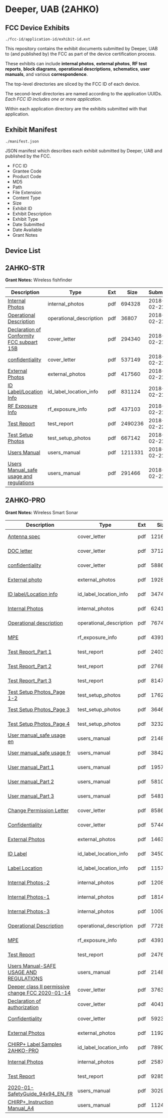 # Deeper, UAB (2AHKO)
## FCC Device Exhibits

```
./fcc-id/application-id/exhibit-id.ext
```

This repository contains the exhibit documents submitted by Deeper, UAB to (and published by) the FCC as part of the device certification process.

These exhibits can include **internal photos**, **external photos**, **RF test reports**, **block diagrams**, **operational descriptions**, **schematics**, **user manuals**, and various **correspondence**.

The top-level directories are sliced by the FCC ID of each device.

The second-level directories are named according to the application UUIDs. *Each FCC ID includes one or more application.*

Within each application directory are the exhibits submitted with that application. 

## Exhibit Manifest

```
./manifest.json
```

JSON manifest which describes each exhibit submitted by Deeper, UAB and published by the FCC.

- FCC ID
- Grantee Code
- Product Code
- MD5
- Path
- File Extension
- Content Type
- Size
- Exhibit ID
- Exhibit Description
- Exhibit Type
- Date Submitted
- Date Available
- Grant Notes

## Device List
## 2AHKO-STR
**Grant Notes:** Wireless fishfinder

| Description | Type | Ext | Size | Submitted | Available |
| ----------- | ---- | --- | ---- | --------- | --------- |
| [Internal Photos](2AHKO-STR/e090c5a3dabc8b84836310b026ccc0de/3757165.pdf) | internal_photos | pdf | 694328 | 2018-02-21 | 2018-02-27 |
| [Operational Description](2AHKO-STR/e090c5a3dabc8b84836310b026ccc0de/3757152.pdf) | operational_description | pdf | 36807 | 2018-02-21 | 2018-02-27 |
| [Declaration of Conformity FCC subpart 15B](2AHKO-STR/e090c5a3dabc8b84836310b026ccc0de/3757139.pdf) | cover_letter | pdf | 294340 | 2018-02-21 | 2018-02-27 |
| [confidentiality](2AHKO-STR/e090c5a3dabc8b84836310b026ccc0de/3757142.pdf) | cover_letter | pdf | 537149 | 2018-02-21 | 2018-02-27 |
| [External Photos](2AHKO-STR/e090c5a3dabc8b84836310b026ccc0de/3757164.pdf) | external_photos | pdf | 417560 | 2018-02-21 | 2018-02-27 |
| [ID Label/Location Info](2AHKO-STR/e090c5a3dabc8b84836310b026ccc0de/3757168.pdf) | id_label_location_info | pdf | 831124 | 2018-02-21 | 2018-02-27 |
| [RF Exposure Info](2AHKO-STR/e090c5a3dabc8b84836310b026ccc0de/3757180.pdf) | rf_exposure_info | pdf | 437103 | 2018-02-21 | 2018-02-27 |
| [Test Report](2AHKO-STR/e090c5a3dabc8b84836310b026ccc0de/3758095.pdf) | test_report | pdf | 2490236 | 2018-02-22 | 2018-02-27 |
| [Test Setup Photos](2AHKO-STR/e090c5a3dabc8b84836310b026ccc0de/3757166.pdf) | test_setup_photos | pdf | 667142 | 2018-02-21 | 2018-02-27 |
| [Users Manual](2AHKO-STR/e090c5a3dabc8b84836310b026ccc0de/3757167.pdf) | users_manual | pdf | 1211331 | 2018-02-21 | 2018-02-27 |
| [Users Manual_safe usage and regulations](2AHKO-STR/e090c5a3dabc8b84836310b026ccc0de/3757183.pdf) | users_manual | pdf | 291466 | 2018-02-21 | 2018-02-27 |
## 2AHKO-PRO
**Grant Notes:** Wireless Smart Sonar

| Description | Type | Ext | Size | Submitted | Available |
| ----------- | ---- | --- | ---- | --------- | --------- |
| [Antenna spec](2AHKO-PRO/63789515b8ea48eb3426405cb6f0d5bb/3001566.pdf) | cover_letter | pdf | 1216271 | 2016-05-24 | 2016-05-24 |
| [DOC letter](2AHKO-PRO/63789515b8ea48eb3426405cb6f0d5bb/3001571.pdf) | cover_letter | pdf | 371283 | 2016-05-24 | 2016-05-24 |
| [confidentiality](2AHKO-PRO/63789515b8ea48eb3426405cb6f0d5bb/3001572.pdf) | cover_letter | pdf | 588619 | 2016-05-24 | 2016-05-24 |
| [External photo](2AHKO-PRO/63789515b8ea48eb3426405cb6f0d5bb/3001576.pdf) | external_photos | pdf | 1928058 | 2016-05-24 | 2016-05-24 |
| [ID label/Location info](2AHKO-PRO/63789515b8ea48eb3426405cb6f0d5bb/3001573.pdf) | id_label_location_info | pdf | 347499 | 2016-05-24 | 2016-05-24 |
| [Internal Photos](2AHKO-PRO/63789515b8ea48eb3426405cb6f0d5bb/3001586.pdf) | internal_photos | pdf | 6241989 | 2016-05-24 | 2016-05-24 |
| [Operational description](2AHKO-PRO/63789515b8ea48eb3426405cb6f0d5bb/3001563.pdf) | operational_description | pdf | 76741 | 2016-05-24 | 2016-05-24 |
| [MPE](2AHKO-PRO/63789515b8ea48eb3426405cb6f0d5bb/3001867.pdf) | rf_exposure_info | pdf | 439120 | 2016-05-24 | 2016-05-24 |
| [Test Report_Part 1](2AHKO-PRO/63789515b8ea48eb3426405cb6f0d5bb/3001864.pdf) | test_report | pdf | 2403024 | 2016-05-24 | 2016-05-24 |
| [Test Report_Part 2](2AHKO-PRO/63789515b8ea48eb3426405cb6f0d5bb/3001865.pdf) | test_report | pdf | 2768970 | 2016-05-24 | 2016-05-24 |
| [Test Report_Part 3](2AHKO-PRO/63789515b8ea48eb3426405cb6f0d5bb/3001866.pdf) | test_report | pdf | 814774 | 2016-05-24 | 2016-05-24 |
| [Test Setup Photos_Page 1-2](2AHKO-PRO/63789515b8ea48eb3426405cb6f0d5bb/3001587.pdf) | test_setup_photos | pdf | 176264 | 2016-05-24 | 2016-05-24 |
| [Test Setup Photos_Page 3](2AHKO-PRO/63789515b8ea48eb3426405cb6f0d5bb/3001588.pdf) | test_setup_photos | pdf | 3646762 | 2016-05-24 | 2016-05-24 |
| [Test Setup Photos_Page 4](2AHKO-PRO/63789515b8ea48eb3426405cb6f0d5bb/3001589.pdf) | test_setup_photos | pdf | 3232501 | 2016-05-24 | 2016-05-24 |
| [User manual_safe usage en](2AHKO-PRO/63789515b8ea48eb3426405cb6f0d5bb/3001574.pdf) | users_manual | pdf | 214818 | 2016-05-24 | 2016-05-24 |
| [User manual_safe usage fr](2AHKO-PRO/63789515b8ea48eb3426405cb6f0d5bb/3001575.pdf) | users_manual | pdf | 384236 | 2016-05-24 | 2016-05-24 |
| [User manual_Part 1](2AHKO-PRO/63789515b8ea48eb3426405cb6f0d5bb/3001868.pdf) | users_manual | pdf | 1957378 | 2016-05-24 | 2016-05-24 |
| [User manual_Part 2](2AHKO-PRO/63789515b8ea48eb3426405cb6f0d5bb/3001869.pdf) | users_manual | pdf | 5810622 | 2016-05-24 | 2016-05-24 |
| [User manual_Part 3](2AHKO-PRO/63789515b8ea48eb3426405cb6f0d5bb/3001870.pdf) | users_manual | pdf | 5481525 | 2016-05-24 | 2016-05-24 |
| [Change Permission Letter](2AHKO-PRO/a07af082e66cd29b1c60d955077eb9e3/3101584.pdf) | cover_letter | pdf | 85861 | 2016-08-17 | 2016-08-18 |
| [Confidentiality](2AHKO-PRO/a07af082e66cd29b1c60d955077eb9e3/3101585.pdf) | cover_letter | pdf | 574432 | 2016-08-17 | 2016-08-18 |
| [External Photos](2AHKO-PRO/a07af082e66cd29b1c60d955077eb9e3/3101582.pdf) | external_photos | pdf | 1463032 | 2016-08-17 | 2016-08-18 |
| [ID Label](2AHKO-PRO/a07af082e66cd29b1c60d955077eb9e3/3101577.pdf) | id_label_location_info | pdf | 345016 | 2016-08-17 | 2016-08-18 |
| [Label Location](2AHKO-PRO/a07af082e66cd29b1c60d955077eb9e3/3101579.pdf) | id_label_location_info | pdf | 115787 | 2016-08-17 | 2016-08-18 |
| [Internal Photos-2](2AHKO-PRO/a07af082e66cd29b1c60d955077eb9e3/3101578.pdf) | internal_photos | pdf | 1208190 | 2016-08-17 | 2016-08-18 |
| [Internal Photos-1](2AHKO-PRO/a07af082e66cd29b1c60d955077eb9e3/3101580.pdf) | internal_photos | pdf | 1814812 | 2016-08-17 | 2016-08-18 |
| [Internal Photos-3](2AHKO-PRO/a07af082e66cd29b1c60d955077eb9e3/3101581.pdf) | internal_photos | pdf | 1009464 | 2016-08-17 | 2016-08-18 |
| [Operational Description](2AHKO-PRO/a07af082e66cd29b1c60d955077eb9e3/3101574.pdf) | operational_description | pdf | 77286 | 2016-08-17 | 2016-08-18 |
| [MPE](2AHKO-PRO/a07af082e66cd29b1c60d955077eb9e3/3001867.pdf) | rf_exposure_info | pdf | 439120 | 2016-08-17 | 2016-08-18 |
| [Test Report](2AHKO-PRO/a07af082e66cd29b1c60d955077eb9e3/3101587.pdf) | test_report | pdf | 2476664 | 2016-08-17 | 2016-08-18 |
| [Users Manual-SAFE USAGE AND REGULATIONS](2AHKO-PRO/a07af082e66cd29b1c60d955077eb9e3/3001574.pdf) | users_manual | pdf | 214818 | 2016-08-17 | 2016-08-18 |
| [Deeper class II permissive change FCC 2020-01-14](2AHKO-PRO/6cc68ca7d8df4da0966f3d24734b69fd/4612249.pdf) | cover_letter | pdf | 376366 | 2020-02-03 | 2020-02-04 |
| [Declaration of authorization](2AHKO-PRO/6cc68ca7d8df4da0966f3d24734b69fd/4612250.pdf) | cover_letter | pdf | 404184 | 2020-02-03 | 2020-02-04 |
| [Confidentiality](2AHKO-PRO/6cc68ca7d8df4da0966f3d24734b69fd/4612251.pdf) | cover_letter | pdf | 592309 | 2020-02-03 | 2020-02-04 |
| [External Photos](2AHKO-PRO/6cc68ca7d8df4da0966f3d24734b69fd/4612231.pdf) | external_photos | pdf | 1192627 | 2020-02-03 | 2020-02-04 |
| [CHIRP+ Label Samples 2AHKO-PRO](2AHKO-PRO/6cc68ca7d8df4da0966f3d24734b69fd/4612238.pdf) | id_label_location_info | pdf | 78905 | 2020-02-03 | 2020-02-04 |
| [Internal Photos](2AHKO-PRO/6cc68ca7d8df4da0966f3d24734b69fd/4612233.pdf) | internal_photos | pdf | 2587717 | 2020-02-03 | 2020-02-04 |
| [Test Report](2AHKO-PRO/6cc68ca7d8df4da0966f3d24734b69fd/4612252.pdf) | test_report | pdf | 928552 | 2020-02-03 | 2020-02-04 |
| [2020-01-SafetyGuide_94x94_EN_FR](2AHKO-PRO/6cc68ca7d8df4da0966f3d24734b69fd/4612230.pdf) | users_manual | pdf | 302937 | 2020-02-03 | 2020-02-04 |
| [CHIRP+_Instruction Manual_A4](2AHKO-PRO/6cc68ca7d8df4da0966f3d24734b69fd/4612239.pdf) | users_manual | pdf | 1124713 | 2020-02-03 | 2020-02-04 |
